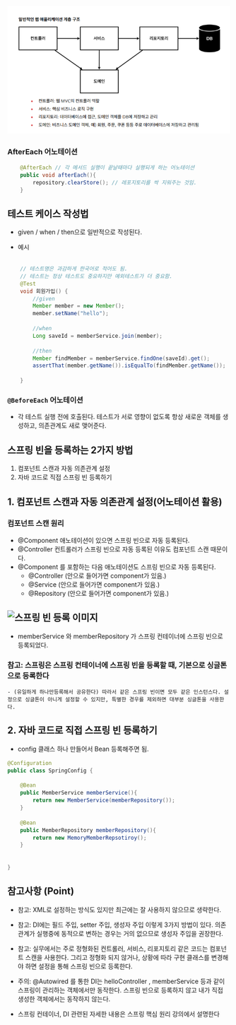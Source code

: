 ## ![일반적인 웹 애플리케이션 계층구조](img/image.png)


### AfterEach 어노테이션
```java
    @AfterEach // 각 메서드 실행이 끝날때마다 실행되게 하는 어노테이션
    public void afterEach(){
        repository.clearStore(); // 레포지토리를 싹 지워주는 것임.
    }
```


## 테스트 케이스 작성법
- given / when / then으로 일반적으로 작성된다.

- 예시
```java

    // 테스트명은 과감하게 한국어로 적어도 됨.
    // 테스트는 정상 테스트도 중요하지만 예외테스트가 더 중요함.
    @Test
    void 회원가입() {
        //given
        Member member = new Member();
        member.setName("hello");

        //when
        Long saveId = memberService.join(member);

        //then
        Member findMember = memberService.findOne(saveId).get();
        assertThat(member.getName()).isEqualTo(findMember.getName());
        
    }
```

### `@BeforeEach` 어노테이션 
- 각 테스트 실행 전에 호출된다. 테스트가 서로 영향이 없도록 항상 새로운 객체를 생성하고, 의존관계도 새로 맺어준다.



## 스프링 빈을 등록하는 2가지 방법
1. 컴포넌트 스캔과 자동 의존관계 설정
2. 자바 코드로 직접 스프링 빈 등록하기


## 1. 컴포넌트 스캔과 자동 의존관계 설정(어노테이션 활용)

### 컴포넌트 스캔 원리
- @Component 애노테이션이 있으면 스프링 빈으로 자동 등록된다.
- @Controller 컨트롤러가 스프링 빈으로 자동 등록된 이유도 컴포넌트 스캔 때문이다.
- @Component 를 포함하는 다음 애노테이션도 스프링 빈으로 자동 등록된다.
    - @Controller (안으로 들어가면 component가 있음.)
    - @Service (안으로 들어가면 component가 있음.)
    - @Repository (안으로 들어가면 component가 있음.)



## ![스프링 빈 등록 이미지](img/스프링빈.png)
- memberService 와 memberRepository 가 스프링 컨테이너에 스프링 빈으로 등록되었다.

### 참고: 스프링은 스프링 컨테이너에 스프링 빈을 등록할 때, 기본으로 싱글톤으로 등록한다
    - (유일하게 하나만등록해서 공유한다) 따라서 같은 스프링 빈이면 모두 같은 인스턴스다. 설정으로 싱글톤이 아니게 설정할 수 있지만, 특별한 경우를 제외하면 대부분 싱글톤을 사용한다.


## 2. 자바 코드로 직접 스프링 빈 등록하기
- config 클래스 하나 만들어서 Bean 등록해주면 됨.
```java
@Configuration
public class SpringConfig {

    @Bean
    public MemberService memberService(){
        return new MemberService(memberRepository());
    }

    @Bean
    public MemberRepository memberRepository(){
        return new MemoryMemberRepsotiroy();
    }


}
```


## 참고사항 (Point)
- 참고: XML로 설정하는 방식도 있지만 최근에는 잘 사용하지 않으므로 생략한다.

- 참고: DI에는 필드 주입, setter 주입, 생성자 주입 이렇게 3가지 방법이 있다. 의존관계가 실행중에 동적으로 변하는 경우는 거의 없으므로 생성자 주입을 권장한다.

- 참고: 실무에서는 주로 정형화된 컨트롤러, 서비스, 리포지토리 같은 코드는 컴포넌트 스캔을 사용한다. 그리고 정형화 되지 않거나, 상황에 따라 구현 클래스를 변경해야 하면 설정을 통해 스프링 빈으로 등록한다.

- 주의: @Autowired 를 통한 DI는 helloController , memberService 등과 같이 스프링이 관리하는 객체에서만 동작한다. 스프링 빈으로 등록하지 않고 내가 직접 생성한 객체에서는 동작하지 않는다.

- 스프링 컨테이너, DI 관련된 자세한 내용은 스프링 핵심 원리 강의에서 설명한다